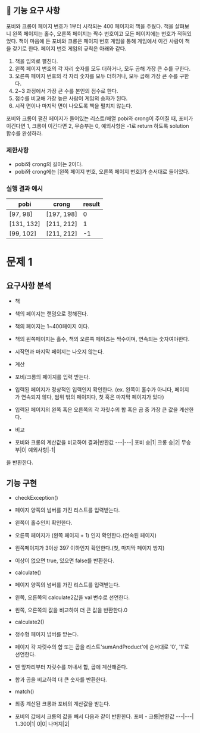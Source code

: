 ## 🚀 기능 요구 사항

포비와 크롱이 페이지 번호가 1부터 시작되는 400 페이지의 책을 주웠다. 책을 살펴보니 왼쪽 페이지는 홀수, 오른쪽 페이지는 짝수 번호이고 모든 페이지에는 번호가 적혀있었다. 책이 마음에 든 포비와 크롱은 페이지 번호 게임을 통해 게임에서 이긴 사람이 책을 갖기로 한다. 페이지 번호 게임의 규칙은 아래와 같다.

1. 책을 임의로 펼친다.
2. 왼쪽 페이지 번호의 각 자리 숫자를 모두 더하거나, 모두 곱해 가장 큰 수를 구한다.
3. 오른쪽 페이지 번호의 각 자리 숫자를 모두 더하거나, 모두 곱해 가장 큰 수를 구한다.
4. 2~3 과정에서 가장 큰 수를 본인의 점수로 한다.
5. 점수를 비교해 가장 높은 사람이 게임의 승자가 된다.
6. 시작 면이나 마지막 면이 나오도록 책을 펼치지 않는다.

포비와 크롱이 펼친 페이지가 들어있는 리스트/배열 pobi와 crong이 주어질 때, 포비가 이긴다면 1, 크롱이 이긴다면 2, 무승부는 0, 예외사항은 -1로 return 하도록 solution 함수를 완성하라.

### 제한사항

- pobi와 crong의 길이는 2이다.
- pobi와 crong에는 [왼쪽 페이지 번호, 오른쪽 페이지 번호]가 순서대로 들어있다.

### 실행 결과 예시

| pobi | crong | result |
| --- | --- | --- |
| [97, 98] | [197, 198] | 0 |
| [131, 132] | [211, 212] | 1 |
| [99, 102] | [211, 212] | -1 |

# 문제 1
## 요구사항 분석
- 책
 - 책의 페이지는 랜덤으로 정해진다.
 - 책의 페이지는 1~400페이지 이다.
 - 책의 왼쪽페이지는 홀수, 책의 오른쪽 페이즈는 짝수이며, 연속되는 숫자여야한다.
 - 시작면과 마지막 페이지는 나오지 않는다.

- 계산
 - 포비/크롱의 페이지를 입력 받는다.
 - 입력된 페이지가 정상적인 입력인지 확인한다.
 (ex. 왼쪽이 홀수가 아니다, 페이지가 연속되지 않다, 범위 밖의 페이지다, 첫 혹은 마지막 페이지가 있다)
 - 입력된 페이지의 왼쪽 혹은 오른쪽의 각 자릿수의 합 혹은 곱 중 가장 큰 값을 계산한다.

- 비교
 - 포비와 크롱의 계산값을 비교하여
 결과|반환값
 ---|---|
 포비 승|1|
 크롱 승|2|
 무승부|0|
 예외사항|-1|

 을 반환한다.

## 기능 구현
- checkException()
 - 페이지 양쪽의 넘버를 가진 리스트를 입력받는다.
 - 왼쪽이 홀수인지 확인한다.
 - 오른쪽 페이지가 (왼쪽 페이지 + 1) 인지 확인한다.(연속된 페이지)
 - 왼쪽페이지가 3이상 397 이하인지 확인한다.(첫, 마지막 페이지 방지)
 - 이상이 없으면 true, 있으면 false를 반환한다.

- calculate()
 - 페이지 양쪽의 넘버를 가진 리스트를 입력받는다.
 - 왼쪽, 오른쪽의 calculate2값을 val 변수로 선언한다.
 - 왼쪽, 오른쪽의 값을 비교하여 더 큰 값을 반환한다.0

- calculate2()
 - 정수형 페이지 넘버를 받는다.
 - 페이지 각 자릿수의 합 또는 곱을 리스트'sumAndProduct'에 순서대로 '0', '1'로 선언한다.
 - 맨 앞자리부터 자릿수를 꺼내서 합, 곱에 계산해준다.
 - 합과 곱을 비교하여 더 큰 숫자를 반환한다.

- match()
 - 최종 계산된 크롱과 포비의 계산값을 받는다.
 - 포비의 값에서 크롱의 값을 빼서 다음과 같이 반환한다.
  포비 - 크롱|반환값
  ---|---|
  1..300|1|
  0|0|
  나머지|2|